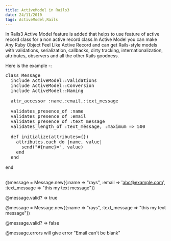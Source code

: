 ```yaml
---
title: ActiveModel in Rails3
date: 24/11/2010
tags: ActiveModel,Rails
---
```



In Rails3 Active Model feature is added that helps to use feature of active record class for a non active record class.In Active Model you can make Any Ruby Object Feel Like Active Record and can get Rails-style models with validations, serialization, callbacks, dirty tracking, internationalization, attributes, observers and all the other Rails goodness.

Here is the example -:
<pre class="brush:ruby">
class Message
  include ActiveModel::Validations
  include ActiveModel::Conversion
  include ActiveModel::Naming

  attr_accessor :name,:email,:text_message

  validates_presence_of :name
  validates_presence_of :email
  validates_presence_of :text_message
  validates_length_of :text_message, :maximum =&gt; 500

  def initialize(attributes={})
    attributes.each do |name, value|
      send("#{name}=", value)
    end
  end

end

</pre>
@message = Message.new({:name =&gt; "rays", :email =&gt; 'abc@example.com', :text_message =&gt; "this my text message"})

@message.valid? =&gt; true

@message = Message.new({:name =&gt; "rays", :text_message =&gt; "this my text message"})

@message.valid? =&gt; false

@message.errors will give error "Email can't be blank"